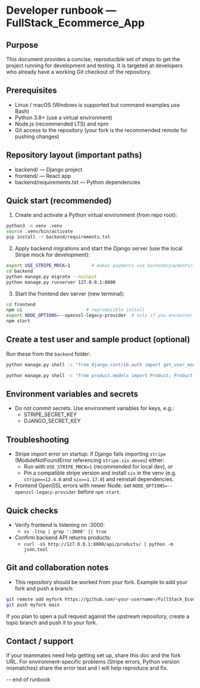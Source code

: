 Developer runbook — FullStack_Ecommerce_App
=========================================

Purpose
-------
This document provides a concise, reproducible set of steps to get the project running for development and testing. It is targeted at developers who already have a working Git checkout of the repository.

Prerequisites
-------------
- Linux / macOS (Windows is supported but command examples use Bash)
- Python 3.8+ (use a virtual environment)
- Node.js (recommended LTS) and npm
- Git access to the repository (your fork is the recommended remote for pushing changes)

Repository layout (important paths)
----------------------------------
- backend/         — Django project
- frontend/        — React app
- backend/requirements.txt — Python dependencies

Quick start (recommended)
-------------------------
1. Create and activate a Python virtual environment (from repo root):

```bash
python3 -m venv .venv
source .venv/bin/activate
pip install -r backend/requirements.txt
```

2. Apply backend migrations and start the Django server (use the local Stripe mock for development):

```bash
export USE_STRIPE_MOCK=1        # makes payments use backend/payments/stripe_mock.py
cd backend
python manage.py migrate --noinput
python manage.py runserver 127.0.0.1:8000
```

3. Start the frontend dev server (new terminal):

```bash
cd frontend
npm ci                        # reproducible install
export NODE_OPTIONS=--openssl-legacy-provider  # only if you encounter OpenSSL errors on recent Node
npm start
```

Create a test user and sample product (optional)
-----------------------------------------------
Run these from the `backend` folder:

```bash
python manage.py shell -c "from django.contrib.auth import get_user_model; User=get_user_model(); u,created=User.objects.get_or_create(username='ui_test_user', defaults={'email':'ui_test@example.com'}); u.set_password('testpass123'); u.save(); print('created' if created else 'exists',u.username)"

python manage.py shell -c "from product.models import Product; Product.objects.get_or_create(name='Test Laptop', defaults={'description':'Sample','price':'1299.99','stock':True})"
```

Environment variables and secrets
--------------------------------
- Do not commit secrets. Use environment variables for keys, e.g.:
  - STRIPE_SECRET_KEY
  - DJANGO_SECRET_KEY

Troubleshooting
---------------
- Stripe import error on startup: if Django fails importing `stripe` (ModuleNotFoundError referencing `stripe.six.moves`) either:
  - Run with `USE_STRIPE_MOCK=1` (recommended for local dev), or
  - Pin a compatible stripe version and install `six` in the venv (e.g. `stripe==12.4.0` and `six==1.17.0`) and reinstall dependencies.
- Frontend OpenSSL errors with newer Node: set `NODE_OPTIONS=--openssl-legacy-provider` before `npm start`.

Quick checks
------------
- Verify frontend is listening on :3000:
  - `ss -ltnp | grep ':3000' || true`
- Confirm backend API returns products:
  - `curl -sS http://127.0.0.1:8000/api/products/ | python -m json.tool`

Git and collaboration notes
---------------------------
- This repository should be worked from your fork. Example to add your fork and push a branch:

```bash
git remote add myfork https://github.com/<your-username>/FullStack_Ecommerce_App.git
git push myfork main
```

If you plan to open a pull request against the upstream repository, create a topic branch and push it to your fork.

Contact / support
-----------------
If your teammates need help getting set up, share this doc and the fork URL. For environment-specific problems (Stripe errors, Python version mismatches) share the error text and I will help reproduce and fix.

-- end of runbook

